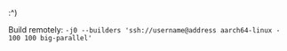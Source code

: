 :^)

Build remotely: `-j0 --builders 'ssh://username@address aarch64-linux - 100 100 big-parallel'`
